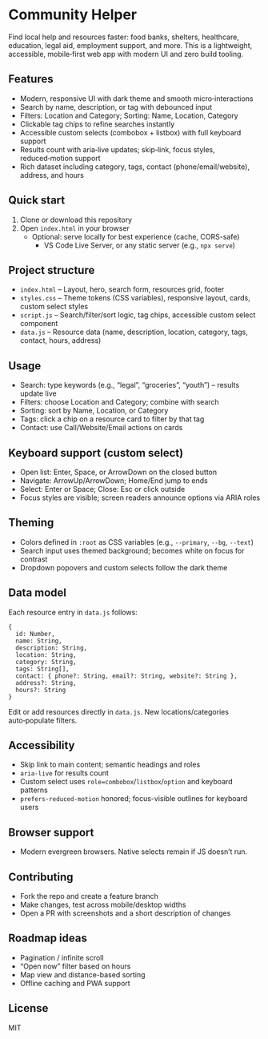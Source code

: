# Community Helper

Find local help and resources faster: food banks, shelters, healthcare, education, legal aid, employment support, and more. This is a lightweight, accessible, mobile‑first web app with modern UI and zero build tooling.

## Features
- Modern, responsive UI with dark theme and smooth micro‑interactions
- Search by name, description, or tag with debounced input
- Filters: Location and Category; Sorting: Name, Location, Category
- Clickable tag chips to refine searches instantly
- Accessible custom selects (combobox + listbox) with full keyboard support
- Results count with aria‑live updates; skip‑link, focus styles, reduced‑motion support
- Rich dataset including category, tags, contact (phone/email/website), address, and hours

## Quick start
1) Clone or download this repository
2) Open `index.html` in your browser
   - Optional: serve locally for best experience (cache, CORS-safe)
     - VS Code Live Server, or any static server (e.g., `npx serve`)

## Project structure
- `index.html` – Layout, hero, search form, resources grid, footer
- `styles.css` – Theme tokens (CSS variables), responsive layout, cards, custom select styles
- `script.js` – Search/filter/sort logic, tag chips, accessible custom select component
- `data.js` – Resource data (name, description, location, category, tags, contact, hours, address)

## Usage
- Search: type keywords (e.g., “legal”, “groceries”, “youth”) – results update live
- Filters: choose Location and Category; combine with search
- Sorting: sort by Name, Location, or Category
- Tags: click a chip on a resource card to filter by that tag
- Contact: use Call/Website/Email actions on cards

## Keyboard support (custom select)
- Open list: Enter, Space, or ArrowDown on the closed button
- Navigate: ArrowUp/ArrowDown; Home/End jump to ends
- Select: Enter or Space; Close: Esc or click outside
- Focus styles are visible; screen readers announce options via ARIA roles

## Theming
- Colors defined in `:root` as CSS variables (e.g., `--primary`, `--bg`, `--text`)
- Search input uses themed background; becomes white on focus for contrast
- Dropdown popovers and custom selects follow the dark theme

## Data model
Each resource entry in `data.js` follows:
```
{
  id: Number,
  name: String,
  description: String,
  location: String,
  category: String,
  tags: String[],
  contact: { phone?: String, email?: String, website?: String },
  address?: String,
  hours?: String
}
```
Edit or add resources directly in `data.js`. New locations/categories auto‑populate filters.

## Accessibility
- Skip link to main content; semantic headings and roles
- `aria-live` for results count
- Custom select uses `role=combobox`/`listbox`/`option` and keyboard patterns
- `prefers-reduced-motion` honored; focus-visible outlines for keyboard users

## Browser support
- Modern evergreen browsers. Native selects remain if JS doesn’t run.

## Contributing
- Fork the repo and create a feature branch
- Make changes, test across mobile/desktop widths
- Open a PR with screenshots and a short description of changes

## Roadmap ideas
- Pagination / infinite scroll
- “Open now” filter based on hours
- Map view and distance-based sorting
- Offline caching and PWA support

## License
MIT
